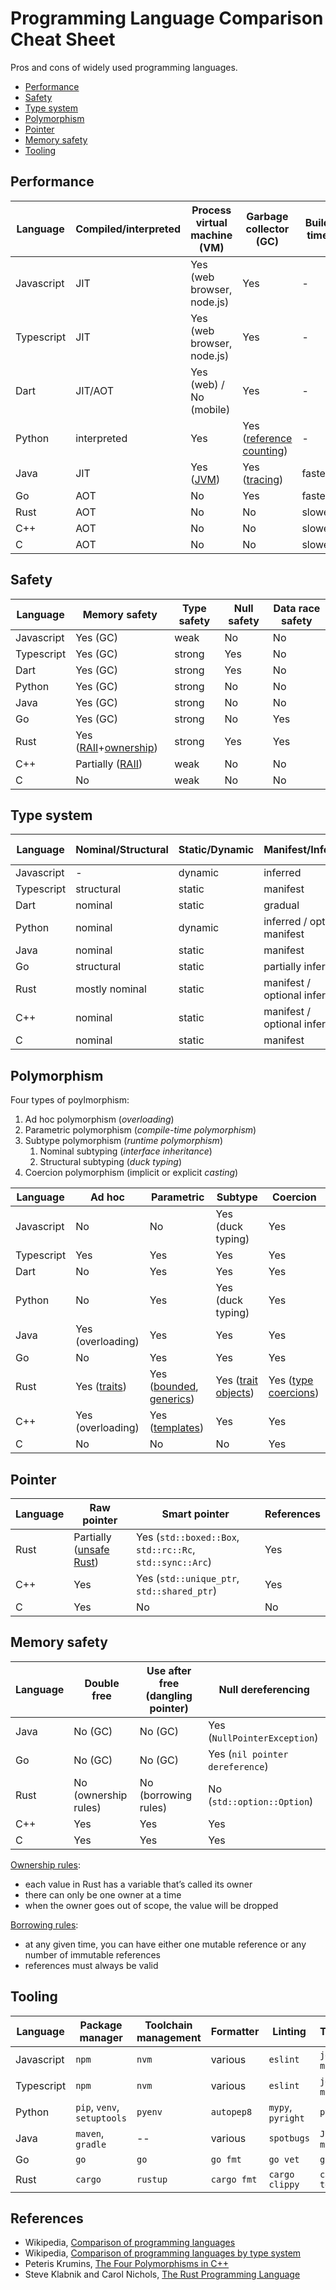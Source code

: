 # Programming Language Comparison Cheat Sheet

Pros and cons of widely used programming languages.

- [Performance](#performance)
- [Safety](#safety)
- [Type system](#type-system)
- [Polymorphism](#polymorphism)
- [Pointer](#pointer)
- [Memory safety](#memory-safety)
- [Tooling](#tooling)

## Performance

Language | Compiled/interpreted | Process virtual machine (VM) | Garbage collector (GC) | Build time
-- | -- | -- | -- | --
Javascript | JIT | Yes (web browser, node.js) | Yes | -
Typescript | JIT | Yes (web browser, node.js) | Yes | -
Dart | JIT/AOT | Yes (web) / No (mobile) | Yes | -
Python | interpreted | Yes | Yes ([reference counting](https://en.wikipedia.org/wiki/Reference_counting)) | -
Java | JIT | Yes ([JVM](https://en.wikipedia.org/wiki/Java_virtual_machine)) | Yes ([tracing](https://en.wikipedia.org/wiki/Tracing_garbage_collection)) | faster
Go | AOT | No | Yes | faster
Rust | AOT | No | No | slower
C++ | AOT | No | No | slower
C | AOT | No | No | slower

## Safety

Language | Memory safety | Type safety | Null safety | Data race safety
-- | -- | -- | -- | --
Javascript | Yes (GC) | weak | No | No
Typescript | Yes (GC) | strong | Yes | No
Dart | Yes (GC) | strong | Yes | No
Python | Yes (GC) | strong | No | No
Java | Yes (GC) | strong | No | No
Go | Yes (GC) | strong | No | Yes
Rust | Yes ([RAII](https://en.wikipedia.org/wiki/Resource_acquisition_is_initialization)+[ownership](https://doc.rust-lang.org/book/ch04-01-what-is-ownership.html)) | strong | Yes | Yes
C++ | Partially ([RAII](https://en.wikipedia.org/wiki/Resource_acquisition_is_initialization)) | weak | No | No
C | No | weak | No | No

## Type system

Language | Nominal/Structural | Static/Dynamic | Manifest/Inferred | Sum types
-- | -- | -- | -- | --
Javascript | - | dynamic | inferred | No
Typescript | structural | static | manifest | No
Dart | nominal | static | gradual | No
Python | nominal | dynamic | inferred / optional manifest | No
Java | nominal | static | manifest | No
Go | structural | static | partially inferred | No
Rust | mostly nominal | static | manifest / optional inferred | Yes ([enum](https://doc.rust-lang.org/std/keyword.enum.html))
C++ | nominal | static | manifest / optional inferred | No
C | nominal | static | manifest | No

## Polymorphism

Four types of poylmorphism:

1. Ad hoc polymorphism (*overloading*)
2. Parametric polymorphism (*compile-time polymorphism*)
3. Subtype polymorphism (*runtime polymorphism*)
    1. Nominal subtyping (*interface inheritance*)
    1. Structural subtyping (*duck typing*)
4. Coercion polymorphism (implicit or explicit *casting*)

Language | Ad hoc | Parametric | Subtype | Coercion
-- | -- | -- | -- | --
Javascript | No | No | Yes (duck typing) | Yes
Typescript | Yes | Yes | Yes | Yes
Dart | No | Yes | Yes | Yes
Python | No | Yes | Yes (duck typing) | Yes
Java | Yes (overloading) | Yes | Yes | Yes
Go | No | Yes | Yes | Yes
Rust | Yes ([traits](https://doc.rust-lang.org/book/ch10-02-traits.html)) | Yes ([bounded](https://doc.rust-lang.org/book/ch17-01-what-is-oo.html#polymorphism), [generics](https://doc.rust-lang.org/book/ch10-01-syntax.html)) | Yes ([trait objects](https://doc.rust-lang.org/stable/book/ch17-02-trait-objects.html)) | Yes ([type coercions](https://doc.rust-lang.org/reference/type-coercions.html))
C++ | Yes (overloading) | Yes ([templates](https://isocpp.org/wiki/faq/templates)) | Yes | Yes
C | No | No | No | Yes

## Pointer

Language  | Raw pointer | Smart pointer | References
-- | -- | -- | --
Rust | Partially ([unsafe Rust](https://doc.rust-lang.org/book/ch19-01-unsafe-rust.html#unsafe-rust)) | Yes (`std::boxed::Box`, `std::rc::Rc`, `std::sync::Arc`) | Yes
C++ | Yes | Yes (`std::unique_ptr`, `std::shared_ptr`) | Yes
C | Yes| No | No

## Memory safety

Language | Double free | Use after free (dangling pointer) | Null dereferencing
-- | -- | -- | --
Java | No (GC) | No (GC) | Yes (`NullPointerException`)
Go | No (GC) | No (GC) | Yes (`nil pointer dereference`)
Rust | No (ownership rules) | No (borrowing rules) | No (`std::option::Option`)
C++ | Yes | Yes | Yes
C | Yes | Yes | Yes

[Ownership rules](https://doc.rust-lang.org/book/ch04-01-what-is-ownership.html#ownership-rules):

- each value in Rust has a variable that’s called its owner
- there can only be one owner at a time
- when the owner goes out of scope, the value will be dropped

[Borrowing rules](https://doc.rust-lang.org/book/ch04-02-references-and-borrowing.html#the-rules-of-references):

- at any given time, you can have either one mutable reference or any number of immutable references
- references must always be valid

## Tooling

Language | Package manager | Toolchain management | Formatter | Linting | Testing
-- | -- | -- | -- | -- | --
Javascript | `npm` | `nvm` | various | `eslint` | `jest`, `mocha`
Typescript | `npm` | `nvm` | various | `eslint` | `jest`, `mocha`
Python | `pip`, `venv`, `setuptools` | `pyenv` | `autopep8` | `mypy`, `pyright` | `pytest`
Java | `maven`, `gradle` | -- | various | `spotbugs` | `JUnit`, `mockito`
Go | `go` | `go` | `go fmt` | `go vet` | `go test`
Rust | `cargo` | `rustup` | `cargo fmt` | `cargo clippy` | `cargo test`

## References

- Wikipedia, [Comparison of programming languages](https://en.wikipedia.org/wiki/Comparison_of_programming_languages)
- Wikipedia, [Comparison of programming languages by type system](https://en.wikipedia.org/wiki/Comparison_of_programming_languages_by_type_system)
- Peteris Krumins, [The Four Polymorphisms in C++](https://catonmat.net/cpp-polymorphism)
- Steve Klabnik and Carol Nichols, [The Rust Programming Language](https://doc.rust-lang.org/book/)
